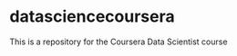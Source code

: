 datasciencecoursera
===================

This is a repository for the Coursera Data Scientist course 

